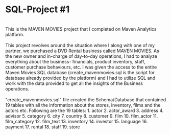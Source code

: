 # SQL-Project #1
<br>
This is the MAVEN MOVIES project that I completed on Maven Analytics platform. 
<br>
<br>
This project revolves around the situation where I along with one of my partner, we purchased a DVD Rental business called MAVEN MOVIES. As the new owner and in-charge of day-to-day operations, I had to analyze everything about the business- financials, product inventory, staff, customer purchase behaviours, etc. I was given the access to the entire Maven Movies SQL database (create_mavenmovies.sql is the script for database already provided by the platform) and I had to utilize SQL and work with the data provided to get all the insights of the Business operations.
<br>
<br>
"create_mavenmovies.sql" file created the Schema/Database that contained 19 tables with all the information about the stores, inventory, films and the actors etc.
Following are the 19 tables:
1. actor
2. actor_award
3. address
4. advisor
5. category
6. city
7. country
8. customer
9. film
10. film_actor
11. film_category
12. film_text
13. inventory
14. investor
15. language
16. payment
17. rental
18. staff
19. store
